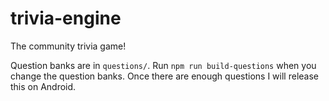 # trivia-engine

The community trivia game!

Question banks are in `questions/`. Run `npm run build-questions`
when you change the question banks. Once there are enough
questions I will release this on Android.